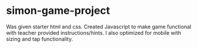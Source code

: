# simon-game-project
Was given starter html and css. Created Javascript to make game functional with teacher provided instructions/hints. I also optimized for mobile with sizing and tap functionality.
